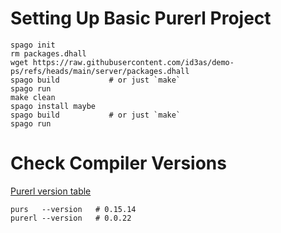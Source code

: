 Setting Up Basic Purerl Project
==
```shell
spago init
rm packages.dhall
wget https://raw.githubusercontent.com/id3as/demo-ps/refs/heads/main/server/packages.dhall
spago build           # or just `make`
spago run
make clean
spago install maybe
spago build           # or just `make`
spago run
```

Check Compiler Versions
==
[Purerl version table](https://github.com/purerl/purerl?tab=readme-ov-file#versions)

```shell
purs   --version   # 0.15.14
purerl --version   # 0.0.22
```
